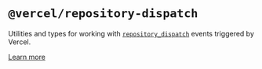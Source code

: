 # `@vercel/repository-dispatch`

Utilities and types for working with [`repository_dispatch`](https://docs.github.com/en/actions/writing-workflows/choosing-when-your-workflow-runs/events-that-trigger-workflows#repository_dispatch) events triggered by Vercel.

[Learn more](https://vercel.com/docs/git/vercel-for-github#repository-dispatch)
